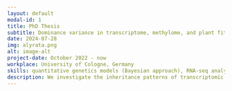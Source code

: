 ```yaml
---
layout: default
modal-id: 1
title: PhD Thesis
subtitle: Dominance variance in transcriptome, methylome, and plant fitness in Arabidopsis lyrata populations
date: 2024-07-28
img: alyrata.png
alt: image-alt
project-date: October 2022 - now
workplace: University of Cologne, Germany
skills: quantitative genetics models (Bayesian approach), RNA-seq analysis (from raw to final), Differential Expression and Enrichment analysis, eQTL
description: We investigate the inheritance patterns of transcriptomic variation and epigentic variation within Arabidopsis lyrata populations, with a particular emphasis on understanding the role of non-additive variance. Arabidopsis lyrata is an obligate outcrossing species of Arabidopsis genus, allowing us to perform various quantitative breeding designs. This study can unravel how specific genetic elements are passed down and influence the future evolution of fitness traits. Our work lays a groundwork for leveraging molecular selection in breeding as well as the theory of adaptive evolution in nature.
---
```

